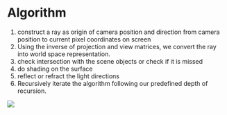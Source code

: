 
# Algorithm

1. construct a ray as origin of camera position and direction from camera position to current pixel coordinates on screen
2. Using the inverse of projection and view matrices, we convert the ray into world space representation.
3. check intersection with the scene objects or check if it is missed
4. do shading on the surface
5. reflect or refract the light directions
6. Recursively iterate the algorithm following our predefined depth of recursion.


![](../../../../images/Pasted%20image%2020240530121054.png)
